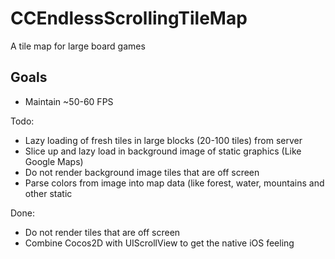 CCEndlessScrollingTileMap
=========================

A tile map for large board games

Goals
-----
* Maintain ~50-60 FPS

Todo:  
* Lazy loading of fresh tiles in large blocks (20-100 tiles) from server
* Slice up and lazy load in background image of static graphics (Like Google Maps)
* Do not render background image tiles that are off screen
* Parse colors from image into map data (like forest, water, mountains and other static

Done:  
* Do not render tiles that are off screen
* Combine Cocos2D with UIScrollView to get the native iOS feeling